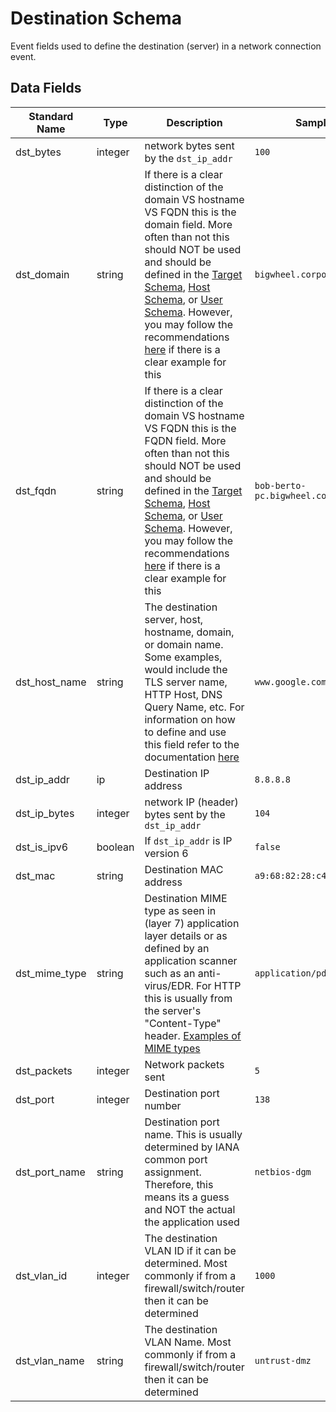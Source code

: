 # Destination Schema

Event fields used to define the destination (server) in a network connection event.

## Data Fields

| Standard Name | Type | Description | Sample Value |
|--------|---------|-------|-------|
| dst_bytes | integer | network bytes sent by the `dst_ip_addr` | `100` |
| dst_domain | string | If there is a clear distinction of the domain VS hostname VS FQDN this is the domain field. More often than not this should NOT be used and should be defined in the [Target Schema](./target.md), [Host Schema](./host.md), or [User Schema](./user.md). However, you may follow the recommendations [here](additional-guidelines/domain_or_hostname_or_fqdn.md) if there is a clear example for this | `bigwheel.corporation.local` |
| dst_fqdn | string | If there is a clear distinction of the domain VS hostname VS FQDN this is the FQDN field. More often than not this should NOT be used and should be defined in the [Target Schema](./target.md), [Host Schema](./host.md), or [User Schema](./user.md). However, you may follow the recommendations [here](additional-guidelines/domain_or_hostname_or_fqdn.md) if there is a clear example for this | `bob-berto-pc.bigwheel.corporation.local` |
| dst_host_name | string | The destination server, host, hostname, domain, or domain name. Some examples, would include the TLS server name, HTTP Host, DNS Query Name, etc. For information on how to define and use this field refer to the documentation [here](additional-guidelines/domain_or_hostname_or_fqdn.md) | `www.google.com` |
| dst_ip_addr | ip | Destination IP address | `8.8.8.8` |
| dst_ip_bytes | integer | network IP (header) bytes sent by the `dst_ip_addr` | `104` |
| dst_is_ipv6 | boolean | If `dst_ip_addr` is IP version 6 | `false` |
| dst_mac | string | Destination MAC address | `a9:68:82:28:c4:6d` |
| dst_mime_type | string | Destination MIME type as seen in (layer 7) application layer details or as defined by an application scanner such as an anti-virus/EDR. For HTTP this is usually from the server's "Content-Type" header. [Examples of MIME types](https://developer.mozilla.org/en-US/docs/Web/HTTP/Basics_of_HTTP/MIME_types/Complete_list_of_MIME_types) | `application/pdf` |
| dst_packets | integer | Network packets sent | `5` |
| dst_port | integer | Destination port number | `138` |
| dst_port_name | string | Destination port name. This is usually determined by IANA common port assignment. Therefore, this means its a guess and NOT the actual the application used | `netbios-dgm` |
| dst_vlan_id | integer | The destination VLAN ID if it can be determined. Most commonly if from a firewall/switch/router then it can be determined | `1000` |
| dst_vlan_name | string | The destination VLAN Name. Most commonly if from a firewall/switch/router then it can be determined | `untrust-dmz` |
